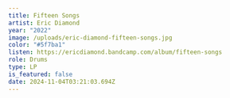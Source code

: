 ```yaml
---
title: Fifteen Songs
artist: Eric Diamond
year: "2022"
image: /uploads/eric-diamond-fifteen-songs.jpg
color: "#5f7ba1"
listen: https://ericdiamond.bandcamp.com/album/fifteen-songs
role: Drums
type: LP
is_featured: false
date: 2024-11-04T03:21:03.694Z
---
```

